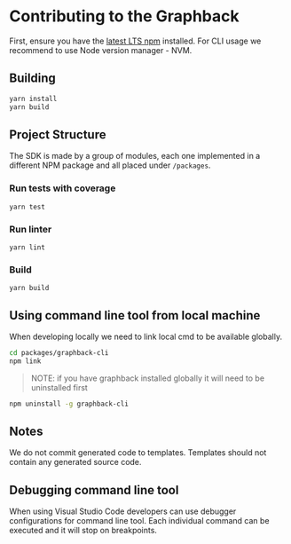 # Contributing to the Graphback

First, ensure you have the [latest LTS npm](https://docs.npmjs.com/) installed.
For CLI usage we recommend to use Node version manager - NVM.

## Building

```sh
yarn install
yarn build
```

## Project Structure

The SDK is made by a group of modules, each one implemented in a different NPM package and all placed under `/packages`.

### Run tests with coverage

`yarn test`

### Run linter

`yarn lint`

### Build

`yarn build`

## Using command line tool from local machine

When developing locally we need to link local cmd to be available globally.

```bash
cd packages/graphback-cli
npm link  
```

> NOTE: if you have graphback installed globally it will need to be uninstalled first

```bash
npm uninstall -g graphback-cli
```

## Notes

We do not commit generated code to templates.
Templates should not contain any generated source code.

## Debugging command line tool

When using Visual Studio Code developers can use debugger configurations for command line tool.
Each individual command can be executed and it will stop on breakpoints.
